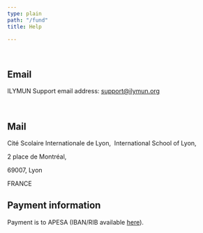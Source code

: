 ```yaml
---
type: plain
path: "/fund"
title: Help

---
```

<br />

<h2>Email</h2>

<p>ILYMUN Support email address: <a href="https://web.archive.org/web/20181108191113/mailto:support@ilymun.org">support@ilymun.org</a></p>

<br />

<h2>Mail</h2>

<p>Cité Scolaire Internationale de Lyon,  International School of Lyon,

2 place de Montréal,

69007, Lyon

FRANCE   </p>

<h2>Payment information</h2>

<p>Payment is to APESA (IBAN/RIB available <a href="https://web.archive.org/web/20181108191113/http://ilymun.org/static/RIB-APESA.pdf">here</a>).</p>